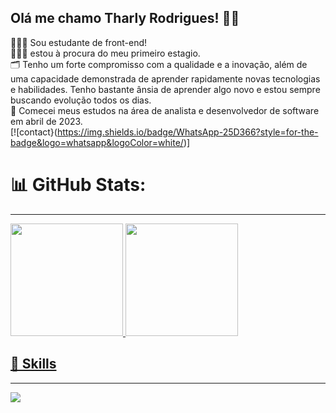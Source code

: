 ## Olá me chamo Tharly Rodrigues! 👋🏻 <br>
👨🏻‍💻 Sou estudante de front-end!<br>👨🏻‍💼 estou à procura do meu primeiro estagio. <br>🗂️ Tenho um forte compromisso com a qualidade e a inovação, além de uma capacidade demonstrada de aprender rapidamente novas tecnologias e habilidades. Tenho bastante ânsia de aprender algo novo e estou sempre buscando evolução todos os dias.<br>📅 Comecei meus estudos na área de analista e desenvolvedor de software em abril de 2023.<br>
[![contact}(https://img.shields.io/badge/WhatsApp-25D366?style=for-the-badge&logo=whatsapp&logoColor=white/)]
# 📊 GitHub Stats:
---
<div>
<a href="https://github.com/Tharly">
<img height="180em" src="https://github-readme-stats.vercel.app/api/top-langs/?username=TharlyRodrigues&layout=compact&langs_count=7&theme=dracula"/>
<img height="180em" src="https://github-readme-stats.vercel.app/api?username=TharlyRodrigues&show_icons=true&theme=dracula&include_all_commits=true&count_private=true"/>
</div>

 ## 🚀 Skills
 
---
[![](https://visitcount.itsvg.in/api?id=TharlyRodrigues&icon=0&color=0)](https://visitcount.itsvg.in)

<!-- Proudly created with GPRM ( https://gprm.itsvg.in ) -->

